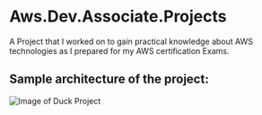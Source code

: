 # Aws.Dev.Associate.Projects
A Project that I worked on to gain practical knowledge about AWS technologies as I prepared for my AWS certification Exams.

## Sample architecture of the project:

![Image of Duck Project](https://miro.medium.com/max/3446/1*CIf-cELJqJ3dSdP6tQoNoQ.png)
